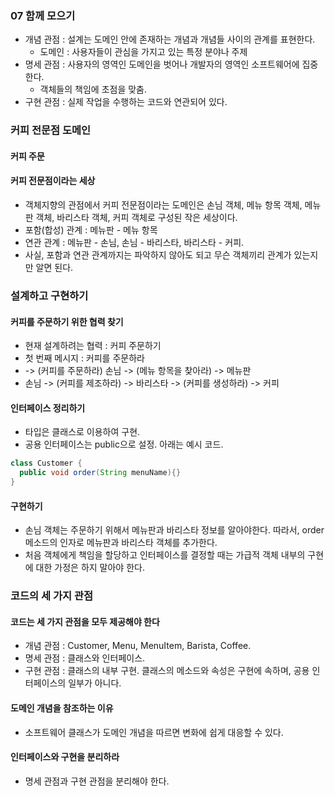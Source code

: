 ### 07 함께 모으기
- 개념 관점 : 설계는 도메인 안에 존재하는 개념과 개념들 사이의 관계를 표현한다.
  - 도메인 : 사용자들이 관심을 가지고 있는 특정 분야나 주제
- 명세 관점 : 사용자의 영역인 도메인을 벗어나 개발자의 영역인 소프트웨어에 집중한다.
  - 객체들의 책임에 초점을 맞춤.
- 구현 관점 : 실제 작업을 수행하는 코드와 연관되어 있다.

### 커피 전문점 도메인
#### 커피 주문

#### 커피 전문점이라는 세상
- 객체지향의 관점에서 커피 전문점이라는 도메인은 손님 객체, 메뉴 항목 객체, 메뉴판 객체, 바리스타 객체, 커피 객체로 구성된 작은 세상이다.
- 포함(합성) 관계 : 메뉴판 - 메뉴 항목
- 연관 관계 : 메뉴판 - 손님, 손님 - 바리스타, 바리스타 - 커피.
- 사실, 포함과 연관 관계까지는 파악하지 않아도 되고 무슨 객체끼리 관계가 있는지만 알면 된다.

### 설계하고 구현하기
#### 커피를 주문하기 위한 협력 찾기
- 현재 설계하려는 협력 : 커피 주문하기
- 첫 번째 메시지 : 커피를 주문하라
- -> (커피를 주문하라) 손님 -> (메뉴 항목을 찾아라) -> 메뉴판
- 손님 -> (커피를 제조하라) -> 바리스타 -> (커피를 생성하라) -> 커피

#### 인터페이스 정리하기
- 타입은 클래스로 이용하여 구현.
- 공용 인터페이스는 public으로 설정. 아래는 예시 코드.
```java
class Customer {
  public void order(String menuName){}
}
```

#### 구현하기
- 손님 객체는 주문하기 위해서 메뉴판과 바리스타 정보를 알아야한다. 따라서, order 메소드의 인자로 메뉴판과 바리스타 객체를 추가한다.
- 처음 객체에게 책임을 할당하고 인터페이스를 결정할 때는 가급적 객체 내부의 구현에 대한 가정은 하지 말아야 한다.

### 코드의 세 가지 관점
#### 코드는 세 가지 관점을 모두 제공해야 한다
- 개념 관점 : Customer, Menu, MenuItem, Barista, Coffee.
- 명세 관점 : 클래스와 인터페이스.
- 구현 관점 : 클래스의 내부 구현. 클래스의 메소드와 속성은 구현에 속하며, 공용 인터페이스의 일부가 아니다.

#### 도메인 개념을 참조하는 이유
- 소프트웨어 클래스가 도메인 개념을 따르면 변화에 쉽게 대응할 수 있다.

#### 인터페이스와 구현을 분리하라
- 명세 관점과 구현 관점을 분리해야 한다.
